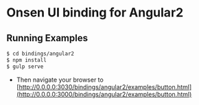 # Onsen UI binding for Angular2

## Running Examples

```bash
$ cd bindings/angular2
$ npm install
$ gulp serve
```

* Then navigate your browser to [http://0.0.0.0:3030/bindings/angular2/examples/button.html](http://0.0.0.0:3000/bindings/angular2/examples/button.html)

